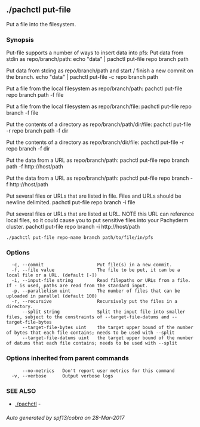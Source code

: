## ./pachctl put-file

Put a file into the filesystem.

### Synopsis


Put-file supports a number of ways to insert data into pfs:
Put data from stdin as repo/branch/path:
echo "data" | pachctl put-file repo branch path

Put data from stding as repo/branch/path and start / finish a new commit on the branch.
echo "data" | pachctl put-file -c repo branch path

Put a file from the local filesystem as repo/branch/path:
pachctl put-file repo branch path -f file

Put a file from the local filesystem as repo/branch/file:
pachctl put-file repo branch -f file

Put the contents of a directory as repo/branch/path/dir/file:
pachctl put-file -r repo branch path -f dir

Put the contents of a directory as repo/branch/dir/file:
pachctl put-file -r repo branch -f dir

Put the data from a URL as repo/branch/path:
pachctl put-file repo branch path -f http://host/path

Put the data from a URL as repo/branch/path:
pachctl put-file repo branch -f http://host/path

Put several files or URLs that are listed in file.
Files and URLs should be newline delimited.
pachctl put-file repo branch -i file

Put several files or URLs that are listed at URL.
NOTE this URL can reference local files, so it could cause you to put sensitive
files into your Pachyderm cluster.
pachctl put-file repo branch -i http://host/path


```
./pachctl put-file repo-name branch path/to/file/in/pfs
```

### Options

```
  -c, --commit                    Put file(s) in a new commit.
  -f, --file value                The file to be put, it can be a local file or a URL. (default [-])
  -i, --input-file string         Read filepaths or URLs from a file.  If - is used, paths are read from the standard input.
  -p, --parallelism uint          The number of files that can be uploaded in parallel (default 100)
  -r, --recursive                 Recursively put the files in a directory.
      --split string              Split the input file into smaller files, subject to the constraints of --target-file-datums and --target-file-bytes
      --target-file-bytes uint    the target upper bound of the number of bytes that each file contains; needs to be used with --split
      --target-file-datums uint   the target upper bound of the number of datums that each file contains; needs to be used with --split
```

### Options inherited from parent commands

```
      --no-metrics   Don't report user metrics for this command
  -v, --verbose      Output verbose logs
```

### SEE ALSO
* [./pachctl](./pachctl.md)	 - 

###### Auto generated by spf13/cobra on 28-Mar-2017
